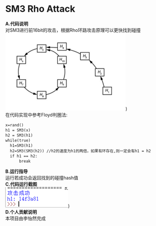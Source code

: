 # SM3 Rho Attack  

**A.代码说明**  
	对SM3进行前16bit的攻击，根据Rho环路攻击原理可以更快找到碰撞  
  ![](https://github.com/Dumdiii/SM3/raw/master/rho_attack_SM3/png2.png))   
  在代码实现中参考Floyd判圈法:  
  ```
  x=rand()
  h1 = SM3(x)
  h2 = SM3(h1)
  while(true)
    h1=SM3(h1)
    h2=SM3(SM3(h2)) //h2的速度为h1的两倍，如果有环存在,则一定会有h1 = h2
    if h1 == h2:
        break  
  ```
  
**B.运行指导**  
	运行若成功会返回找到的碰撞hash值  
**C.代码运行截图**  
![](https://github.com/Dumdiii/SM3/raw/master/rho_attack_SM3/png1.png))  
**D.个人贡献说明**  
 本项目由李怡然完成
